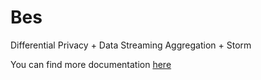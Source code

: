 Bes
=========

Differential Privacy + Data Streaming Aggregation + Storm

You can find more documentation [here](https://github.com/vincenzo-gulisano/Bes/blob/master/docs/test.html)
